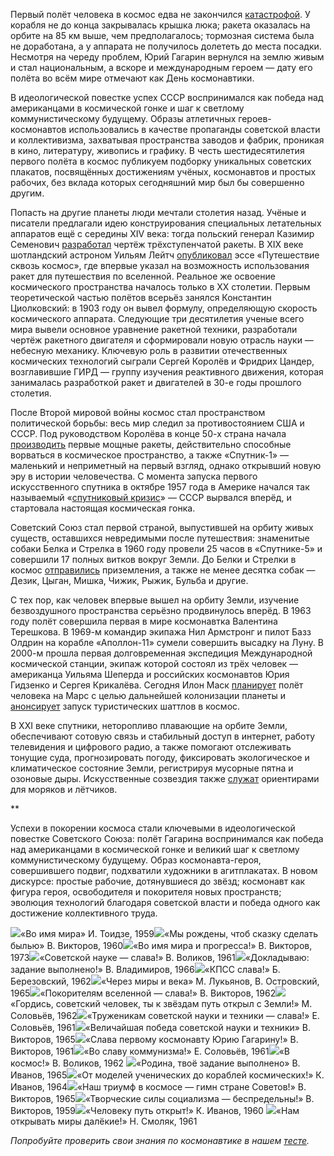Первый полёт человека в космос едва не закончился [катастрофой](https://tass.ru/kosmos/4173572). У корабля не до конца закрывалась крышка люка; ракета оказалась на орбите на 85 км выше, чем предполагалось; тормозная система была не доработана, а у аппарата не получилось долететь до места посадки. Несмотря на череду проблем, Юрий Гагарин вернулся на землю живым и стал национальным, а вскоре и международным героем — дату его полёта во всём мире отмечают как День космонавтики.

В идеологической повестке успех СССР воспринимался как победа над американцами в космической гонке и шаг к светлому коммунистическому будущему. Образы атлетичных героев-космонавтов использовались в качестве пропаганды советской власти и коллективизма, захватывая пространства заводов и фабрик, проникая в кино, литературу, живопись и графику. В честь шестидесятилетия первого полёта в космос публикуем подборку уникальных советских плакатов, посвящённых достижениям учёных, космонавтов и простых рабочих, без вклада которых сегодняшний мир был бы совершенно другим.

Попасть на другие планеты люди мечтали столетия назад. Учёные и писатели предлагали идею конструирования специальных летательных аппаратов ещё с середины XIV века: тогда польский генерал Казимир Семенович [разработал](https://echo.msk.ru/blog/diletant_ru/1637294-echo/) чертёж трёхступенчатой ракеты. В XIX веке шотландский астроном Уильям Лейтч [опубликовал](https://www.theguardian.com/uk-news/scotland-blog/2015/oct/09/a-fife-church-minister-first-imagined-space-flight-beating-jules-verne) эссе «Путешествие сквозь космос», где впервые указал на возможность использования ракет для путешествия по вселенной. Реальное же освоение космического пространства началось только в XX столетии. Первым теоретической частью полётов всерьёз занялся Константин Циолковский: в 1903 году он вывел формулу, определяющую скорость космического аппарата. Следующие три десятилетия ученые всего мира вывели основное уравнение ракетной техники, разработали чертёж ракетного двигателя и сформировали новую отрасль науки — небесную механику. Ключевую роль в развитии отечественных космических технологий сыграли Сергей Королёв и Фридрих Цандер, возглавившие ГИРД — группу изучения реактивного движения, которая занималась разработкой ракет и двигателей в 30-е годы прошлого столетия.

После Второй мировой войны космос стал пространством политической борьбы: весь мир следил за противостоянием США и СССР. Под руководством Королёва в конце 50-х страна начала [производить](https://www.bbc.com/russian/science/2016/01/160113_korolev_space_50th_anno_death) первые мощные ракеты, действительно способные ворваться в космическое пространство, а также «Спутник-1» — маленький и неприметный на первый взгляд, однако открывший новую эру в истории человечества. С момента запуска первого искусственного спутника в октябре 1957 года в Америке начался так называемый «[спутниковый кризис](https://books.google.ru/books?id=bD2wDAAAQBAJ&pg=PA1971&lpg=PA1971&dq=%D1%81%D0%BF%D1%83%D1%82%D0%BD%D0%B8%D0%BA%D0%BE%D0%B2%D1%8B%D0%B9+%D0%BA%D1%80%D0%B8%D0%B7%D0%B8%D1%81&source=bl&ots=WirslSiHVo&sig=ACfU3U1JLql0j1Kes0QgAOYfBh1vbQRwyA&hl=ru&sa=X&ved=2ahUKEwiA1IDhqfnvAhVixIsKHcZ_CTUQ6AEwB3oECBIQAw#v=onepage&q=%D1%81%D0%BF%D1%83%D1%82%D0%BD%D0%B8%D0%BA%D0%BE%D0%B2%D1%8B%D0%B9%20%D0%BA%D1%80%D0%B8%D0%B7%D0%B8%D1%81&f=false)» — СССР вырвался вперёд, и стартовала настоящая космическая гонка.

Советский Союз стал первой страной, выпустившей на орбиту живых существ, оставшихся невредимыми после путешествия: знаменитые собаки Белка и Стрелка в 1960 году провели 25 часов в «Спутнике-5» и совершили 17 полных витков вокруг Земли. До Белки и Стрелки в космос [отправились](https://www.bbc.com/russian/features-41835712) приземления, а также не менее десятка собак — Дезик, Цыган, Мишка, Чижик, Рыжик, Бульба и другие.

С тех пор, как человек впервые вышел на орбиту Земли, изучение безвоздушного пространства серьёзно продвинулось вперёд. В 1963 году полёт совершила первая в мире космонавтка Валентина Терешкова. В 1969-м командир экипажа Нил Армстронг и пилот Базз Олдрин на корабле «Аполлон-11» сумели совершить высадку на Луну. В 2000-м прошла первая долговременная экспедиция Международной космической станции, экипаж которой состоял из трёх человек — американца Уильяма Шеперда и российских космонавтов Юрия Гидзенко и Сергея Крикалёва. Сегодня Илон Маск [планирует](https://www.roscosmos.ru/16122/) полёт человека на Марс с целью дальнейшей колонизации планеты и [анонсирует](https://www.dw.com/ru/spacex-%D0%B0%D0%BD%D0%BE%D0%BD%D1%81%D0%B8%D1%80%D0%BE%D0%B2%D0%B0%D0%BB%D0%B0-%D0%BE%D1%82%D0%BF%D1%80%D0%B0%D0%B2%D0%BA%D1%83-4-%D1%82%D1%83%D1%80%D0%B8%D1%81%D1%82%D0%BE%D0%B2-%D0%B2-%D0%B3%D0%BB%D1%83%D0%B1%D0%BE%D0%BA%D0%B8%D0%B9-%D0%BA%D0%BE%D1%81%D0%BC%D0%BE%D1%81/a-52432110) запуск туристических шаттлов в космос.

В XXI веке спутники, неторопливо плавающие на орбите Земли, обеспечивают сотовую связь и стабильный доступ в интернет, работу телевидения и цифрового радио, а также помогают отслеживать тонущие суда, прогнозировать погоду, фиксировать экологическое и климатическое состояние Земли, регистрируя мусорные пятна и озоновые дыры. Искусственные созвездия также [служат](https://www.bbc.com/russian/vert-fut-50331528) ориентирами для моряков и лётчиков.

**

Успехи в покорении космоса стали ключевыми в идеологической повестке Советского Союза: полёт Гагарина воспринимался как победа над американцами в космической гонке и великий шаг к светлому коммунистическому будущему. Образ космонавта-героя, совершившего подвиг, подхватили художники в агитплакатах. В новом дискурсе: простые рабочие, дотянувшиеся до звёзд; космонавт как фигура героя, освободителя и покорителя новых пространств; эволюция технологий благодаря советской власти и победа одного как достижение коллективного труда.

![](https://assets.discours.io/unsafe/900x/production/image/5c8d2d70-9ba4-11eb-a89d-b77b80064bdd.jpg)«Во имя мира» И. Тоидзе, 1959![](https://assets.discours.io/unsafe/900x/production/image/c62413c0-9bae-11eb-8139-b5723614a65f.jpg)«Мы рождены, чтоб сказку сделать былью» В. Викторов, 1960![](https://assets.discours.io/unsafe/900x/production/image/7ea07980-9ba4-11eb-a89d-b77b80064bdd.jpg)«Во имя мира и прогресса!» В. Викторов, 1973![](https://assets.discours.io/unsafe/900x/production/image/d6a367a0-9bae-11eb-8139-b5723614a65f.jpg)«Советской науке — слава!» В. Воликов, 1961![](https://assets.discours.io/unsafe/900x/production/image/5898f9c0-9bad-11eb-8139-b5723614a65f.jpg)«Докладываю: задание выполнено!» В. Владимиров, 1966![](https://assets.discours.io/unsafe/900x/production/image/4339dde0-9baf-11eb-8139-b5723614a65f.jpg)«КПСС слава!» Б. Березовский, 1962![](https://assets.discours.io/unsafe/900x/production/image/663774d0-9bad-11eb-8139-b5723614a65f.jpg)«Через миры и века» М. Лукьянов, В. Островский, 1965![](https://assets.discours.io/unsafe/900x/production/image/9dbeef90-9ba4-11eb-a89d-b77b80064bdd.jpg)«Покорителям вселенной — слава!» В. Викторов, 1962![](https://assets.discours.io/unsafe/900x/production/image/7af5aae0-9bad-11eb-8139-b5723614a65f.jpg)«Гордись, советский человек, ты к звёздам путь открыл с Земли!» М. Соловьёв, 1962![](https://assets.discours.io/unsafe/900x/production/image/299323b0-9ba5-11eb-a89d-b77b80064bdd.jpg)«Труженикам советской науки и техники — слава!» Е. Соловьёв, 1961![](https://assets.discours.io/unsafe/900x/production/image/541868c0-9baf-11eb-8139-b5723614a65f.jpg)«Величайшая победа советской науки и техники» В. Викторов, 1965![](https://assets.discours.io/unsafe/900x/production/image/60b74e20-9baf-11eb-8139-b5723614a65f.jpg)«Слава первому космонавту Юрию Гагарину!» В. Викторов, 1961![](https://assets.discours.io/unsafe/900x/production/image/049fc220-9ba5-11eb-a89d-b77b80064bdd.jpg)«Во славу коммунизма!» Е. Соловьёв, 1961![](https://assets.discours.io/unsafe/900x/production/image/a4516fa0-9bad-11eb-8139-b5723614a65f.jpg)«В космос!» В. Воликов, 1962 ![](https://assets.discours.io/unsafe/900x/production/image/bc0a5e30-9ba4-11eb-a89d-b77b80064bdd.jpg)«Родина, твоё задание выполнено» В. Иванов, 1965![](https://assets.discours.io/unsafe/900x/production/image/c534b640-9ba4-11eb-a89d-b77b80064bdd.jpg)«От моделей ученических до кораблей космических!» К. Иванов, 1964![](https://assets.discours.io/unsafe/900x/production/image/d5b31fc0-9ba4-11eb-a89d-b77b80064bdd.jpg)«Наш триумф в космосе — гимн стране Советов!» В. Викторов, 1965![](https://assets.discours.io/unsafe/900x/production/image/6d6c2c80-9baf-11eb-8139-b5723614a65f.jpg)«Творческие силы социализма — беспредельны!» В. Викторов, 1959![](https://assets.discours.io/unsafe/900x/production/image/767dcc70-9baf-11eb-8139-b5723614a65f.jpg)«Человеку путь открыт!» К. Иванов, 1960 ![](https://assets.discours.io/unsafe/900x/production/image/b3f19d30-9ba4-11eb-a89d-b77b80064bdd.jpg)«Нам открывать миры далёкие!» Н. Смоляк, 1961

_Попробуйте проверить свои знания по космонавтике в нашем [тесте](https://discours.io/articles/theory/test-avtostopom-po-kosmonavtike)._
